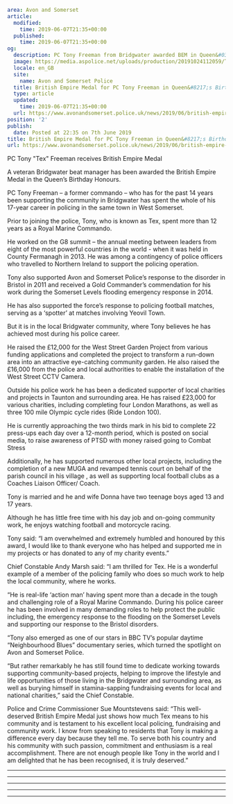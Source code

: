```yaml
area: Avon and Somerset
article:
  modified:
    time: 2019-06-07T21:35+00:00
  published:
    time: 2019-06-07T21:35+00:00
og:
  description: PC Tony Freeman from Bridgwater awarded BEM in Queen&#039;
  image: https://media.aspolice.net/uploads/production/20191024112059/Tony-Tex-Freeman-cropped-pic.jpg
  locale: en_GB
  site:
    name: Avon and Somerset Police
  title: British Empire Medal for PC Tony Freeman in Queen&#8217;s Birthday Honours | Avon and Somerset Police
  type: article
  updated:
    time: 2019-06-07T21:35+00:00
  url: https://www.avonandsomerset.police.uk/news/2019/06/british-empire-medal-for-pc-tony-freeman-in-queens-birthday-honours/
position: '2'
publish:
  date: Posted at 22:35 on 7th June 2019
title: British Empire Medal for PC Tony Freeman in Queen&#8217;s Birthday Honours | Avon and Somerset Police
url: https://www.avonandsomerset.police.uk/news/2019/06/british-empire-medal-for-pc-tony-freeman-in-queens-birthday-honours/
```

PC Tony "Tex" Freeman receives British Empire Medal

A veteran Bridgwater beat manager has been awarded the British Empire Medal in the Queen’s Birthday Honours.

PC Tony Freeman – a former commando – who has for the past 14 years been supporting the community in Bridgwater has spent the whole of his 17-year career in policing in the same town in West Somerset.

Prior to joining the police, Tony, who is known as Tex, spent more than 12 years as a Royal Marine Commando.

He worked on the G8 summit – the annual meeting between leaders from eight of the most powerful countries in the world - when it was held in County Fermanagh in 2013. He was among a contingency of police officers who travelled to Northern Ireland to support the policing operation.

Tony also supported Avon and Somerset Police’s response to the disorder in Bristol in 2011 and received a Gold Commander’s commendation for his work during the Somerset Levels flooding emergency response in 2014.

He has also supported the force’s response to policing football matches, serving as a ‘spotter’ at matches involving Yeovil Town.

But it is in the local Bridgwater community, where Tony believes he has achieved most during his police career.

He raised the £12,000 for the West Street Garden Project from various funding applications and completed the project to transform a run-down area into an attractive eye-catching community garden. He also raised the £16,000 from the police and local authorities to enable the installation of the West Street CCTV Camera.

Outside his police work he has been a dedicated supporter of local charities and projects in Taunton and surrounding area. He has raised £23,000 for various charities, including completing four London Marathons, as well as three 100 mile Olympic cycle rides (Ride London 100).

He is currently approaching the two thirds mark in his bid to complete 22 press-ups each day over a 12-month period, which is posted on social media, to raise awareness of PTSD with money raised going to Combat Stress

Additionally, he has supported numerous other local projects, including the completion of a new MUGA and revamped tennis court on behalf of the parish council in his village , as well as supporting local football clubs as a Coaches Liaison Officer/ Coach.

Tony is married and he and wife Donna have two teenage boys aged 13 and 17 years.

Although he has little free time with his day job and on-going community work, he enjoys watching football and motorcycle racing.

Tony said: “I am overwhelmed and extremely humbled and honoured by this award, I would like to thank everyone who has helped and supported me in my projects or has donated to any of my charity events.”

Chief Constable Andy Marsh said: “I am thrilled for Tex. He is a wonderful example of a member of the policing family who does so much work to help the local community, where he works.

“He is real-life ‘action man’ having spent more than a decade in the tough and challenging role of a Royal Marine Commando. During his police career he has been involved in many demanding roles to help protect the public including, the emergency response to the flooding on the Somerset Levels and supporting our response to the Bristol disorders.

“Tony also emerged as one of our stars in BBC TV’s popular daytime “Neighbourhood Blues” documentary series, which turned the spotlight on Avon and Somerset Police.

“But rather remarkably he has still found time to dedicate working towards supporting community-based projects, helping to improve the lifestyle and life opportunities of those living in the Bridgwater and surrounding area, as well as burying himself in stamina-sapping fundraising events for local and national charities,” said the Chief Constable.

Police and Crime Commissioner Sue Mountstevens said: “This well-deserved British Empire Medal just shows how much Tex means to his community and is testament to his excellent local policing, fundraising and community work. I know from speaking to residents that Tony is making a difference every day because they tell me. To serve both his country and his community with such passion, commitment and enthusiasm is a real accomplishment. There are not enough people like Tony in the world and I am delighted that he has been recognised, it is truly deserved.”

****

****

****

****

****
